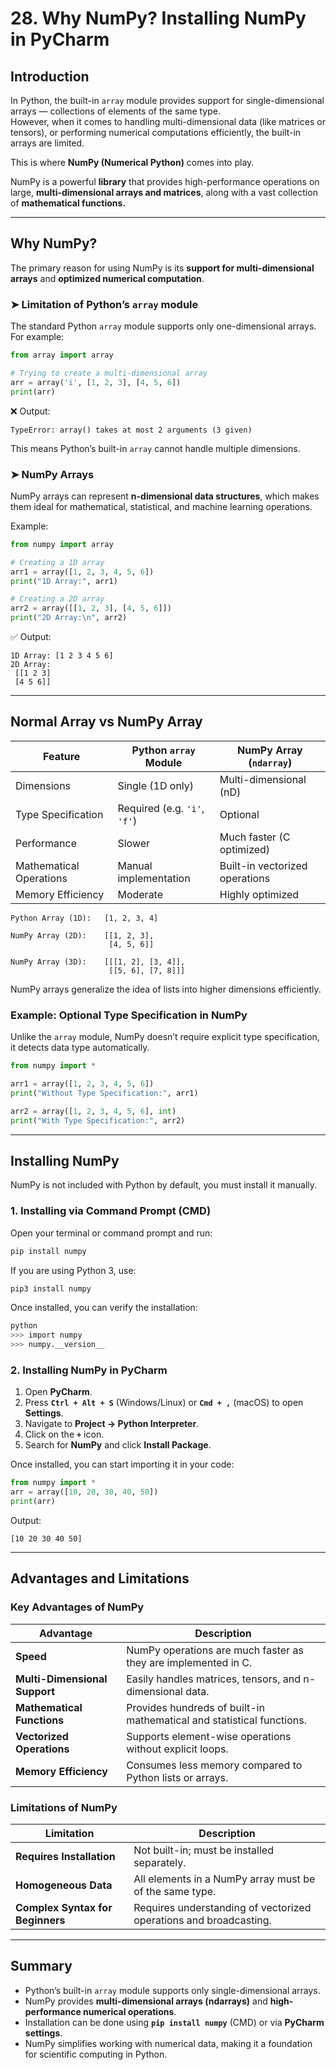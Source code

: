 
# 28. Why NumPy? Installing NumPy in PyCharm


## Introduction

In Python, the built-in `array` module provides support for single-dimensional arrays — collections of elements of the same type.  
However, when it comes to handling multi-dimensional data (like matrices or tensors), or performing numerical computations efficiently, the built-in arrays are limited.  

This is where **NumPy (Numerical Python)** comes into play.  

NumPy is a powerful **library** that provides high-performance operations on large, **multi-dimensional arrays and matrices**, along with a vast collection of **mathematical functions.**


---


## Why NumPy?

The primary reason for using NumPy is its **support for multi-dimensional arrays** and **optimized numerical computation**.

### ➤ Limitation of Python’s `array` module
The standard Python `array` module supports only one-dimensional arrays.  
For example:

```python
from array import array

# Trying to create a multi-dimensional array
arr = array('i', [1, 2, 3], [4, 5, 6])
print(arr)
````

❌ Output:

```
TypeError: array() takes at most 2 arguments (3 given)
```

This means Python’s built-in `array` cannot handle multiple dimensions.



### ➤ NumPy Arrays

NumPy arrays can represent **n-dimensional data structures**, which makes them ideal for mathematical, statistical, and machine learning operations.

Example:

```python
from numpy import array

# Creating a 1D array
arr1 = array([1, 2, 3, 4, 5, 6])
print("1D Array:", arr1)

# Creating a 2D array
arr2 = array([[1, 2, 3], [4, 5, 6]])
print("2D Array:\n", arr2)
```

✅ Output:

```
1D Array: [1 2 3 4 5 6]
2D Array:
 [[1 2 3]
 [4 5 6]]
```


---


## Normal Array vs NumPy Array

| Feature                 | Python `array` Module        | NumPy Array (`ndarray`)        |
| ----------------------- | ---------------------------- | ------------------------------ |
| Dimensions              | Single (1D only)             | Multi-dimensional (nD)         |
| Type Specification      | Required (e.g. `'i'`, `'f'`) | Optional                       |
| Performance             | Slower                       | Much faster (C optimized)      |
| Mathematical Operations | Manual implementation        | Built-in vectorized operations |
| Memory Efficiency       | Moderate                     | Highly optimized               |


```
Python Array (1D):   [1, 2, 3, 4]

NumPy Array (2D):    [[1, 2, 3],
                      [4, 5, 6]]

NumPy Array (3D):    [[[1, 2], [3, 4]],
                      [[5, 6], [7, 8]]]
```

NumPy arrays generalize the idea of lists into higher dimensions efficiently.



### Example: Optional Type Specification in NumPy

Unlike the `array` module, NumPy doesn’t require explicit type specification, it detects data type automatically.

```python
from numpy import *

arr1 = array([1, 2, 3, 4, 5, 6])
print("Without Type Specification:", arr1)

arr2 = array([1, 2, 3, 4, 5, 6], int)
print("With Type Specification:", arr2)
```


---


## Installing NumPy

NumPy is not included with Python by default, you must install it manually.

### 1. Installing via Command Prompt (CMD)

Open your terminal or command prompt and run:

```bash
pip install numpy
```

If you are using Python 3, use:

```bash
pip3 install numpy
```

Once installed, you can verify the installation:

```bash
python
>>> import numpy
>>> numpy.__version__
```


### 2. Installing NumPy in PyCharm

1. Open **PyCharm**.
2. Press **`Ctrl + Alt + S`** (Windows/Linux) or **`Cmd + ,`** (macOS) to open **Settings**.
3. Navigate to **Project → Python Interpreter**.
4. Click on the **`+`** icon.
5. Search for **NumPy** and click **Install Package**.

Once installed, you can start importing it in your code:

```python
from numpy import *
arr = array([10, 20, 30, 40, 50])
print(arr)
```

Output:

```
[10 20 30 40 50]
```


---


## Advantages and Limitations

### Key Advantages of NumPy

| Advantage                     | Description                                                           |
| ----------------------------- | --------------------------------------------------------------------- |
| **Speed**                     | NumPy operations are much faster as they are implemented in C.        |
| **Multi-Dimensional Support** | Easily handles matrices, tensors, and n-dimensional data.             |
| **Mathematical Functions**    | Provides hundreds of built-in mathematical and statistical functions. |
| **Vectorized Operations**     | Supports element-wise operations without explicit loops.              |
| **Memory Efficiency**         | Consumes less memory compared to Python lists or arrays.              |


### Limitations of NumPy

| Limitation                       | Description                                                       |
| -------------------------------- | ----------------------------------------------------------------- |
| **Requires Installation**        | Not built-in; must be installed separately.                       |
| **Homogeneous Data**             | All elements in a NumPy array must be of the same type.           |
| **Complex Syntax for Beginners** | Requires understanding of vectorized operations and broadcasting. |


---


## Summary

* Python’s built-in `array` module supports only single-dimensional arrays.
* NumPy provides **multi-dimensional arrays (ndarrays)** and **high-performance numerical operations**.
* Installation can be done using **`pip install numpy`** (CMD) or via **PyCharm settings**.
* NumPy simplifies working with numerical data, making it a foundation for scientific computing in Python.

